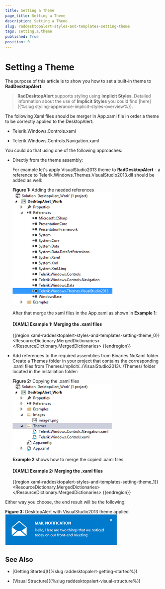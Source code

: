 ```yaml
---
title: Setting a Theme
page_title: Setting a Theme
description: Setting a Theme
slug: raddesktopalert-styles-and-templates-setting-theme
tags: setting,a,theme
published: True
position: 0
---
```


# Setting a Theme

The purpose of this article is to show you how to set a built-in theme to __RadDesktopAlert__.

>__RadDesktopAlert__ supports styling using __Implicit Styles__. Detailed information about the use of __Implicit Styles__ you could find [here]({%slug styling-apperance-implicit-styles-overview%}).

The following Xaml files should be merger in App.xaml file in order a theme to be correctly applied to the DesktopAlert:

* Telerik.Windows.Controls.xaml

* Telerik.Windows.Controls.Navigation.xaml

You could do that using one of the following approaches:

* Directly from the theme assembly: 

	For example let's apply VisualStudio2013 theme to __RadDesktopAlert__ - a reference to Telerik.Windows.Themes.VisualStudio2013.dll should be added as well:
	
	__Figure 1:__ Adding the needed references	
	![Rad Desktop Alert Setting Theme 01](images/RadDesktopAlert_Setting_Theme_01.png)
	
	After that merge the xaml files in the App.xaml as shown in __Example 1__:
	
	#### __[XAML] Example 1: Merging the .xaml files__

	{{region xaml-raddesktopalert-styles-and-templates-setting-theme_0}}
		<ResourceDictionary>
		    <ResourceDictionary.MergedDictionaries>
		        <ResourceDictionary Source="/Telerik.Windows.Themes.VisualStudio2013;component/Themes/Telerik.Windows.Controls.xaml" />
		        <ResourceDictionary Source="/Telerik.Windows.Themes.VisualStudio2013;component/Themes/Telerik.Windows.Controls.Navigation.xaml" />
		    </ResourceDictionary.MergedDictionaries>
		</ResourceDictionary>
	{{endregion}}
	
* Add references to the required assemblies from Binaries.NoXaml folder. Create a Themes folder in your project that contains the corresponding .xaml files from Themes.Implicit/../VisualStudio2013/../Themes/ folder located in the installation folder:

	__Figure 2:__ Copying the .xaml files
	![Rad Desktop Alert Setting Theme 01](images/RadDesktopAlert_Setting_Theme_02.png)
	
	__Example 2__ shows how to merge the copied .xaml files.            

	#### __[XAML] Example 2: Merging the .xaml files__

	{{region xaml-raddesktopalert-styles-and-templates-setting-theme_1}}
	<ResourceDictionary>
	    <ResourceDictionary.MergedDictionaries>
	        <ResourceDictionary Source="Themes/Telerik.Windows.Controls.xaml" />
	        <ResourceDictionary Source="Themes/Telerik.Windows.Controls.Navigation.xaml" />
	    </ResourceDictionary.MergedDictionaries>
	</ResourceDictionary>
{{endregion}}
	
Either way you choose, the end result will be the following:

__Figure 3:__ DesktopAlert with VisualStudio2013 theme applied
![Rad Desktop Alert Setting Theme 03](images/RadDesktopAlert_Setting_Theme_03.png)

## See Also

 * [Getting Started]({%slug raddesktopalert-getting-started%})

 * [Visual Structure]({%slug raddesktopalert-visual-structure%})